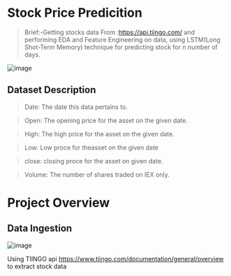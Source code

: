 # Stock Price Predicition

>Brief:-Getting stocks data From :https://api.tiingo.com/ and performing EDA and Feature Engineering on data, using LSTM(Long Shot-Term Memory) technique for predicting stock for n number of days.

![image](https://github.com/seruvuri/stock_price_prediction/assets/109864276/cbb3de27-ad64-41a6-addb-2f1638821448)


## Dataset Description

>Date:    The date this data pertains to.

>Open:    The opening price for the asset on the given date.

>High:    The high price for the asset on the given date.

>Low:     Low proce for theasset on the given date

>close:   closing proce for the asset on given date.

>Volume:  The number of shares traded on IEX only.


# Project Overview

## Data Ingestion

![image](https://github.com/seruvuri/stock_price_prediction/assets/109864276/92bafa4c-3b96-44dd-a4e7-f39b0827af84)

  Using TIINGO api https://www.tiingo.com/documentation/general/overview to extract stock data  
